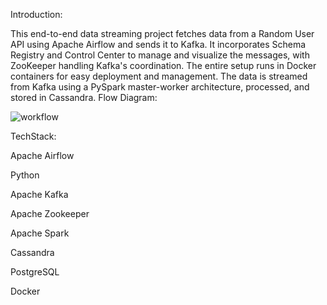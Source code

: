 Introduction:

This end-to-end data streaming project fetches data from a Random User API using Apache Airflow and sends it to Kafka. It incorporates Schema Registry and Control Center to manage and visualize the messages, with ZooKeeper handling Kafka's coordination. The entire setup runs in Docker containers for easy deployment and management. The data is streamed from Kafka using a PySpark master-worker architecture, processed, and stored in Cassandra.
Flow Diagram:

![workflow](https://github.com/user-attachments/assets/44170081-b7ee-496f-8ad4-a25271c6d9c7)

TechStack:

  Apache Airflow
  
  Python
  
  Apache Kafka
  
  Apache Zookeeper
  
  Apache Spark
  
  Cassandra
  
  PostgreSQL
  
  Docker
  






